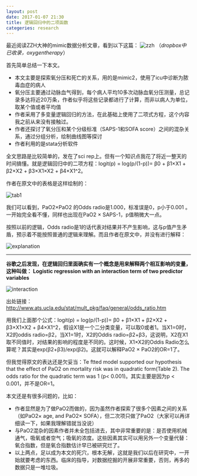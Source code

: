 ```yaml
---
layout: post
date: 2017-01-07 21:30
title: 逻辑回归中的二项函数
categeries: research
---
```

最近阅读ZZH大神的mimic数据分析文章，看到以下这篇：
![zzh](http://ocmk8pdgu.bkt.clouddn.com/3a7df55b5fe64ae02e0f78f8160261eb.png)
（*dropbox中已收录，oxygentherapy*）

首先简单总结一下本文。

- 本文主要是探索氧分压和死亡的关系，用的是mimic2，使用了icu中诊断为脓毒血症的病人
- 氧分压主要通过动脉血气得到，每个病人平均10多次动脉血氧分压测量，总记录多达将近20万条，作者似乎将这些记录都进行了计算，而非以病人为单位，取某个值或者平均值
- 作者采用了多变量逻辑回归的方法，在此基础上使用了二项式方程，这个内容我之前从来没有接触过。
- 作者还探讨了氧分压和某个分级标准（SAPS-1和SOFA score）之间的混杂关系，通过分组分析，绘制曲线图等探讨
- 作者利用的是stata分析软件

全文思路是比较简单的，发在了sci rep上。但有一个知识点我花了将近一整天的时间搞懂。就是逻辑回归中的二项方程：logit(p) = log(p/(1-p))= β0 + β1×X1 + β2×X2 + β3×X1×X2 + β4×X1^2。

作者在原文中的表格是这样绘制的：

![tab1](http://ocmk8pdgu.bkt.clouddn.com/ef2eafa5093901b1b10b5def142ef1e2.png)

我们可以看到，PaO2×PaO2 的Odds radio是1.000，标准误是0，p小于0.001 。一开始完全看不懂，同样也出现在PaO2 × SAPS-1，p值稍微大一点。

按照以前的逻辑，Odds radio是1的话代表对结果并不产生影响，这与p值产生矛盾，预示着不能按照普通的逻辑来理解。而且作者在原文中，并没有进行解释：

![explanation](http://ocmk8pdgu.bkt.clouddn.com/75c752aecc6d4ecbe3f38c8c6960c3f6.png)

---
**谷歌之后发现，在逻辑回归里面确实有一个概念是用来解释两个相互影响的变量，这种叫做：
Logistic regression with an interaction term of two predictor variables**

![interaction](http://ocmk8pdgu.bkt.clouddn.com/e0e155e42158f439cd19ec2f7101ebd9.png)

出处链接：http://www.ats.ucla.edu/stat/mult_pkg/faq/general/odds_ratio.htm

用我们上面那个公式：logit(p) = log(p/(1-p))= β0 + β1×X1 + β2×X2 + β3×X1×X2 + β4×X1^2，假设X1是一个二分类变量，可以取0或者1。当X1=0时，X2的oddis radio=β2，当X1=1时，X2的Oddis radio=β2+β3，这说明，X2在X1取不同值时，对结果的影响的程度是不同的。这时候，X1×X2的Oddis Radio怎么算呢？其实是exp(β2+β3)/exp(β2)。这就可以解释PaO2 × PaO2的OR=1了。

但我觉得原文的表达还是欠妥当：Te ftted model supported our hypothesis that the eﬀect of PaO2 on mortality risk was in quadratic form(Table 2). The odds ratio for the quadratic term was 1 (p< 0.001)。其实主要是因为p < 0.001，并不是OR=1。

本文还是有很多问题的，比如：
- 作者显然是为了做PaO2而做的，因为虽然作者探索了很多个因素之间的关系（如PaO2× age, and PaO2× SOFA），但二次项只做了PaO2（大家可以再详细读一下，如果我理解错就当没说）
- 与PaO2混杂的因素作者并未全包括进去，其中非常重要的是：是否使用机械通气，吸氧或者空气；吸氧的浓度。这些因素其实可以用另外一个变量代替：氧合指数，但是氧合指数估计早已被研究烂了。
- 以上两点，足以成为本文的死穴，根本无解，这就是我们以后在研究中，一开始就要考虑的东西。临床的指导，对数据挖掘的开展非常重要，否则，再多的数据只是一堆垃圾。
